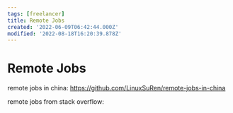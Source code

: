 ```yaml
---
tags: [freelancer]
title: Remote Jobs
created: '2022-06-09T06:42:44.000Z'
modified: '2022-08-18T16:20:39.878Z'
---
```


# Remote Jobs

remote jobs in china:
https://github.com/LinuxSuRen/remote-jobs-in-china

remote jobs from stack overflow:
